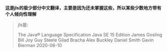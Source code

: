 **这是jls的极少部分中文翻译，主要是因为还未掌握这些，所以某些少数地方带有个人倾向性理解**

> jls是:
>
> The Java® Language Specification Java SE 15 Edition
> James Gosling
> Bill Joy
> Guy Steele
> Gilad Bracha
> Alex Buckley
> Daniel Smith
> Gavin Bierman
> 2020-08-10

